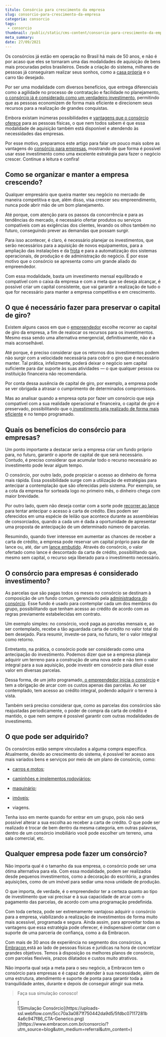 ```yaml
---
titulo: Consórcio para crescimento da empresa 
slug: consorcio-para-crescimento-da-empresa
categoria: consorcio
tags:
 - consorcio
thumbnail: /public/static/cms-content/consorcio-para-crescimento-da-empresa.jpg
meta_summary: 
date: 27/09/2021
---
```

Os consórcios já estão em operação no Brasil há mais de 50 anos, e não é por acaso que eles se tornaram uma das modalidades de aquisição de bens mais procuradas pelos brasileiros. Desde a criação do sistema, milhares de pessoas já conseguiram realizar seus sonhos, como a [casa própria](https://www.embracon.com.br/blog/como-conquistar-a-estabilidade-da-casa-propria) e o carro tão desejado.

Por ser uma modalidade com diversos benefícios, que entrega diferenciais como a agilidade no processo de contratação e facilidade no planejamento, [o consórcio já é considerado como um verdadeiro investimento](https://www.embracon.com.br/blog/8-motivos-que-comprovam-que-consorcio-e-investimento), permitindo que as pessoas economizem de forma mais eficiente e direcionem seus recursos para a realização de grandes conquistas.

Embora existam inúmeras possibilidades e [vantagens que o consórcio oferece](https://www.embracon.com.br/blog/confira-10-vantagens-indiscutiveis-do-consorcio) para as pessoas físicas, o que nem todos sabem é que essa modalidade de aquisição também está disponível e atendendo às necessidades das empresas.

Por esse motivo, preparamos este artigo para falar um pouco mais sobre as vantagens do [consórcio para empresas](https://www.embracon.com.br/blog/consorcio-para-a-sua-empresa-como-ele-te-ajuda), mostrando de que forma é possível usar esse investimento como uma excelente estratégia para fazer o negócio crescer. Continue a leitura e confira!

Como se organizar e manter a empresa crescendo? 
------------------------------------------------

Qualquer empresário que queira manter seu negócio no mercado de maneira competitiva e que, além disso, visa crescer seu empreendimento, nunca pode abrir mão de um bom planejamento.

Até porque, com atenção para os passos da concorrência e para as tendências do mercado, é necessário ofertar produtos ou serviços compatíveis com as exigências dos clientes, levando os olhos também no futuro, conseguindo prever as demandas que possam surgir.

Para isso acontecer, é claro, é necessário planejar os investimentos, que serão necessários para a aquisição de novos equipamentos, para a ampliação das instalações e da [frota](https://www.embracon.com.br/blog/consorcio-para-frota-de-caminhoes) e para a automatização dos sistemas operacionais, de produção e de administração do negócio. É por esse motivo que o consórcio se apresenta como um grande aliado do empreendedor.

Com essa modalidade, basta um investimento mensal equilibrado e compatível com o caixa da empresa e com a meta que se deseja alcançar, é possível criar um capital consistente, que vai garantir a realização de tudo o que for necessário para manter a empresa competitiva e em crescimento.

O que é necessário fazer para preservar o capital de giro? 
-----------------------------------------------------------

Existem alguns casos em que o [empreendedor](https://www.embracon.com.br/blog/aprenda-em-poucos-passos-como-empreender-na-crise) escolhe recorrer ao capital de giro da empresa, a fim de realocar os recursos para os investimentos. Mesmo essa sendo uma alternativa emergencial, definitivamente, não é a mais aconselhável.

Até porque, é preciso considerar que os retornos dos investimentos podem não surgir com a velocidade necessária para cobrir o giro que é necessário manter. Tal prática, infelizmente, poderá deixar o negócio sem capital suficiente para dar suporte às suas atividades — o que qualquer pessoa ou instituição financeira não recomendaria.

Por conta dessa ausência de capital de giro, por exemplo, a empresa pode se ver obrigada a atrasar o cumprimento de determinados compromissos.

Mas ao analisar quando a empresa opta por fazer um consórcio que seja compatível com a sua realidade operacional e financeira, o capital de giro é preservado, possibilitando que o[ investimento seja realizado de forma mais eficiente](https://www.embracon.com.br/blog/investimento-na-crise-o-consorcio-sempre-e-um-bom-negocio) e no tempo programado.

Quais os benefícios do consórcio para empresas? 
------------------------------------------------

Um ponto importante a destacar seria a empresa criar um fundo próprio para, no futuro, garantir o aporte de capital de que será necessário. Contudo, é preciso considerar que acumular todo o recurso necessário ao investimento pode levar algum tempo.

O consórcio, por outro lado, pode propiciar o acesso ao dinheiro de forma mais rápida. Essa possibilidade surge com a utilização de estratégias para antecipar a contemplação que são oferecidas pelo sistema. Por exemplo, se a cota da empresa for sorteada logo no primeiro mês, o dinheiro chega com maior brevidade.

Por outro lado, quem não deseja contar com a sorte pode [recorrer ao lance](https://www.embracon.com.br/blog/como-funcionam-os-tipos-de-lances-no-consorcio) para tentar antecipar o acesso à carta de crédito. Eles podem ser oferecidos em uma espécie de leilão que acontece durante as assembleias de consorciados, quando a cada um é dada a oportunidade de apresentar uma proposta de antecipação de um determinado número de parcelas.

Resumindo, quando tiver interesse em aumentar as chances de receber a carta de crédito, a empresa pode reservar um capital próprio para dar de lance ou, até, dar um [lance embutido](https://www.embracon.com.br/blog/lance-embutido-entenda-o-que-e-como-funciona-e-como-fazer). Através do consórcio, o valor ofertado como lance é descontado da carta de crédito, possibilitando que, mesmo sem capital, o recurso seja liberado para o investimento necessário.

O consórcio para empresas é considerado investimento? 
------------------------------------------------------

As parcelas que são pagas todos os meses no consórcio se destinam à composição de um fundo comum, gerenciado pela [administradora do consórcio](https://www.embracon.com.br/blog/como-escolher-uma-administradora-de-consorcio). Esse fundo é usado para contemplar cada um dos membros do grupo, possibilitando que tenham acesso ao crédito de acordo com as regras previamente estabelecidas em contrato.

Um exemplo simples: no consórcio, você paga as parcelas mensais e, ao ser contemplado, recebe a tão aguardada carta de crédito no valor total do bem desejado. Para resumir, investe-se para, no futuro, ter o valor integral como retorno.

Entretanto, na prática, o consórcio pode ser considerado como uma antecipação do investimento. Podemos dizer que se a empresa planeja adquirir um terreno para a construção de uma nova sede e não tem o valor integral para a sua aquisição, pode investir em consórcio para diluir esse valor em diversas parcelas.

Dessa forma, de um jeito programado,[ o empreendedor inicia o consórcio](https://www.embracon.com.br/blog/use-o-consorcio-para-empreender) e tem a obrigação de arcar com os custos apenas das parcelas. Ao ser contemplado, tem acesso ao crédito integral, podendo adquirir o terreno à vista.

Também será preciso considerar que, como as parcelas dos consórcios são reajustadas periodicamente, o poder de compra da carta de crédito é mantido, o que nem sempre é possível garantir com outras modalidades de investimento.

O que pode ser adquirido? 
--------------------------

Os consórcios estão sempre vinculados a alguma compra específica. Atualmente, devido ao crescimento do sistema, é possível ter acesso aos mais variados bens e serviços por meio de um plano de consórcio, como:

- [carros e motos](https://www.embracon.com.br/servicos/consorcio-veiculo);
- [caminhões e implementos rodoviários](https://www.embracon.com.br/consorcio-de-veiculos-pesados);

- [maquinário](https://www.embracon.com.br/blog/consorcio-de-maquinas-agricolas-entenda-como-funciona);
- [imóveis](https://www.embracon.com.br/imoveis/como-funciona-consorcio-de-imovel);
- viagens.

Tenha isso em mente quando for entrar em um grupo, pois não será possível alterar a sua escolha ao receber a carta de crédito. O que pode ser realizado é trocar de bem dentro da mesma categoria, em outras palavras, dentro de um consórcio imobiliário você pode escolher um terreno, uma sala comercial, etc.

Qualquer empresa pode fazer um consórcio? 
------------------------------------------

Não importa qual é o tamanho da sua empresa, o consórcio pode ser uma ótima alternativa para ela. Com essa modalidade, podem ser realizados desde pequenos investimentos, como a decoração do escritório, a grandes aquisições, como de um imóvel para sediar uma nova unidade de produção.

O que importa, de verdade, é o empreendedor ter a certeza quanto ao tipo de investimento que vai precisar e à sua capacidade de arcar com o pagamento das parcelas, de acordo com uma programação predefinida.

Com toda certeza, pode ser extremamente vantajoso adquirir o consórcio para a empresa, viabilizando a realização de investimentos de forma muito mais acessível, programada e segura. Ainda assim, para aproveitar todas as vantagens que essa estratégia pode oferecer, é indispensável contar com o suporte de uma parceria de confiança, como a da Embracon.

Com mais de 30 anos de experiência no segmento dos consórcios, a [Embracon ](https://www.embracon.com.br/)está ao lado de pessoas físicas e jurídicas na hora de concretizar grandes objetivos. Temos à disposição os melhores planos de consórcio, com parcelas flexíveis, prazos dilatados e custos muito atrativos.

Não importa qual seja a meta para o seu negócio, a Embracon tem o consórcio para empresas e é capaz de atender à sua necessidade, além de uma estrutura, atendimento e suporte de ponta para garantir toda a tranquilidade antes, durante e depois de conseguir atingir sua meta.

> Faça sua simulação conosco!

<figure class="w-richtext-figure-type-image w-richtext-align-center">[<div>![Simulação Consórcio](https://uploads-ssl.webflow.com/5cc70a3a0871f750442da9d5/5fdbc07117281b4a6c947f86_CTA-Generico.png)</div>](https://www.embracon.com.br/consorcio/?utm_source=blog&utm_medium=referral&utm_content=)</figure>

